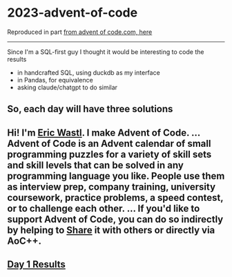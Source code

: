 # 2023-advent-of-code
Reproduced in part [from advent of code.com, here](https://adventofcode.com/2023/about)

---
Since I'm a SQL-first guy I thought it would be interesting to code the results
* in handcrafted SQL, using duckdb as my interface
* in Pandas, for equivalence
* asking claude/chatgpt to do similar

So, each day will have three solutions
---
Hi! I'm [Eric Wastl](http://was.tl/). I make Advent of Code.
...
Advent of Code is an Advent calendar of small programming puzzles for a variety of skill sets and skill levels that can be solved in any programming language you like. People use them as interview prep, company training, university coursework, practice problems, a speed contest, or to challenge each other.
...
If you'd like to support Advent of Code, you can do so indirectly by helping to [Share](https://adventofcode.com/2023/about#:~:text=Share,on) it with others or directly via AoC++.
---
[Day 1 Results](day1/day1.md)
---
